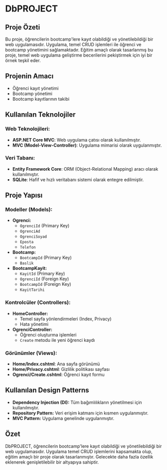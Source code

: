 # DbPROJECT

## Proje Özeti
Bu proje, öğrencilerin bootcamp'lere kayıt olabildiği ve yönetilebildiği bir web uygulamasıdır. Uygulama, temel CRUD işlemleri ile öğrenci ve bootcamp yönetimini sağlamaktadır. Eğitim amaçlı olarak tasarlanmış bu proje, temel web uygulama geliştirme becerilerini pekiştirmek için iyi bir örnek teşkil eder.

## Projenin Amacı
- Öğrenci kayıt yönetimi
- Bootcamp yönetimi
- Bootcamp kayıtlarının takibi

## Kullanılan Teknolojiler

### Web Teknolojileri:
- **ASP.NET Core MVC**: Web uygulama çatısı olarak kullanılmıştır.
- **MVC (Model-View-Controller)**: Uygulama mimarisi olarak uygulanmıştır.

### Veri Tabanı:
- **Entity Framework Core**: ORM (Object-Relational Mapping) aracı olarak kullanılmıştır.
- **SQLite**: Hafif ve hızlı veritabanı sistemi olarak entegre edilmiştir.

## Proje Yapısı

### Modeller (Models):
- **Ogrenci:**
  - `OgrenciId` (Primary Key)
  - `OgrenciAd`
  - `OgrenciSoyad`
  - `Eposta`
  - `Telefon`
- **Bootcamp:**
  - `BootcampId` (Primary Key)
  - `Baslik`
- **BootcampKayit:**
  - `KayitId` (Primary Key)
  - `OgrenciId` (Foreign Key)
  - `BootcampId` (Foreign Key)
  - `KayitTarihi`

### Kontrolcüler (Controllers):
- **HomeController:**
  - Temel sayfa yönlendirmeleri (Index, Privacy)
  - Hata yönetimi
- **OgrenciController:**
  - Öğrenci oluşturma işlemleri
  - `Create` metodu ile yeni öğrenci kaydı

### Görünümler (Views):
- **Home/Index.cshtml**: Ana sayfa görünümü
- **Home/Privacy.cshtml**: Gizlilik politikası sayfası
- **Ogrenci/Create.cshtml**: Öğrenci kayıt formu

## Kullanılan Design Patterns
- **Dependency Injection (DI):** Tüm bağımlılıkların yönetilmesi için kullanılmıştır.
- **Repository Pattern:** Veri erişim katmanı için kısmen uygulanmıştır.
- **MVC Pattern:** Uygulama genelinde uygulanmıştır.

## Özet
DbPROJECT, öğrencilerin bootcamp'lere kayıt olabildiği ve yönetilebildiği bir web uygulamasıdır. Uygulama temel CRUD işlemlerini kapsamakta olup, eğitim amaçlı bir proje olarak tasarlanmıştır. Gelecekte daha fazla özellik eklenerek genişletilebilir bir altyapıya sahiptir.
